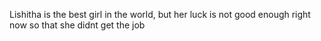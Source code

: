 Lishitha is the best girl in the world, but her luck is not good enough right now so that she didnt get the job
